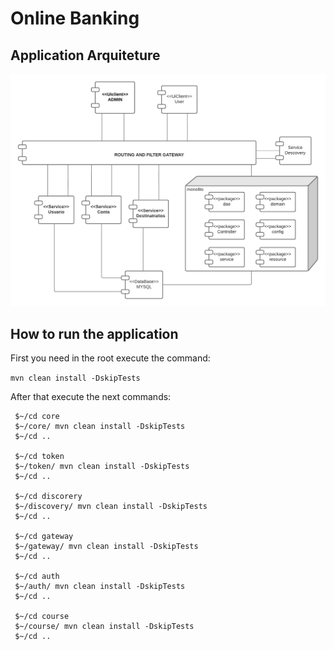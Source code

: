 <h1>Online Banking</h1>


<h2>Application Arquiteture</h2>

<img src="./assets/Migração monolitico para serviços.png"/>
<h2>How to run the application</h2>

First you need in the root execute the command:

```mvn clean install -DskipTests```

After that execute the next commands:

```
 $~/cd core
 $~/core/ mvn clean install -DskipTests
 $~/cd ..
 
 $~/cd token
 $~/token/ mvn clean install -DskipTests
 $~/cd ..

 $~/cd discorery
 $~/discovery/ mvn clean install -DskipTests
 $~/cd ..

 $~/cd gateway
 $~/gateway/ mvn clean install -DskipTests
 $~/cd ..

 $~/cd auth 
 $~/auth/ mvn clean install -DskipTests
 $~/cd ..

 $~/cd course
 $~/course/ mvn clean install -DskipTests
 $~/cd ..

 ```

